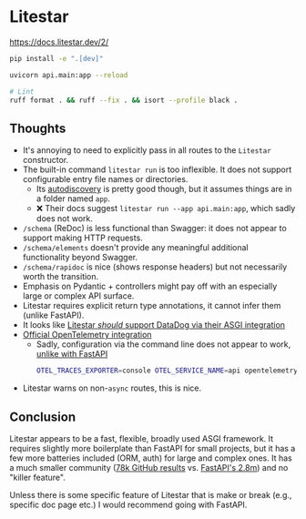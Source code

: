 # Litestar

https://docs.litestar.dev/2/

```bash
pip install -e ".[dev]"

uvicorn api.main:app --reload

# Lint
ruff format . && ruff --fix . && isort --profile black .
```

## Thoughts

- It's annoying to need to explicitly pass in all routes to the `Litestar`
  constructor.
- The built-in command `litestar run` is too inflexible. It does not support
  configurable entry file names or directories.
    - Its [autodiscovery](https://docs.litestar.dev/latest/usage/cli.html#autodiscovery)
      is pretty good though, but it assumes things are in a folder named `app`.
    - :x: Their docs suggest `litestar run --app api.main:app`, which sadly
      does not work.
- `/schema` (ReDoc) is less functional than Swagger: it does not appear to
  support making HTTP requests.
- `/schema/elements` doesn't provide any meaningful additional functionality
  beyond Swagger.
- `/schema/rapidoc` is nice (shows response headers) but not necessarily worth
  the transition.
- Emphasis on Pydantic + controllers might pay off with an especially large
  or complex API surface.
- Litestar requires explicit return type annotations, it cannot infer them
  (unlike FastAPI).
- It looks like [Litestar _should_ support DataDog via their ASGI
  integration](https://github.com/litestar-org/litestar/issues/2402)
- [Official OpenTelemetry integration](https://docs.litestar.dev/latest/usage/metrics/open-telemetry.html#opentelemetry)
    - Sadly, configuration via the command line does not appear to work,
      [unlike with FastAPI](https://github.com/dkmiller/tidbits/blob/main/2023/kubernetes/examples/e2e/images/api/Dockerfile)
      ```bash
      OTEL_TRACES_EXPORTER=console OTEL_SERVICE_NAME=api opentelemetry-instrument uvicorn api.main:app --reload
      ```
- Litestar warns on non-`async` routes, this is nice.

## Conclusion

Litestar appears to be a fast, flexible, broadly used ASGI framework. It
requires slightly more boilerplate than FastAPI for small projects, but it
has a few more batteries included (ORM, auth) for large and complex ones.
It has a much smaller community
([78k GitHub results](https://www.google.com/search?q=site%3Agithub.com+%22litestar%22)
vs.
[FastAPI's 2.8m](https://www.google.com/search?q=site%3Agithub.com+%22fastapi%22))
and no "killer feature".

Unless there is some specific feature of Litestar that is make or break (e.g.,
specific doc page etc.) I would recommend going with FastAPI.
